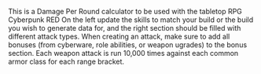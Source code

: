 This is a Damage Per Round calculator to be used with the tabletop RPG Cyberpunk RED
On the left update the skills to match your build or the build you wish to generate data for, and the right section should be filled with different attack types. When creating an attack, make sure to add all bonuses (from cyberware, role abilities, or weapon ugrades) to the bonus section.
Each weapon attack is run 10,000 times against each common armor class for each range bracket.
